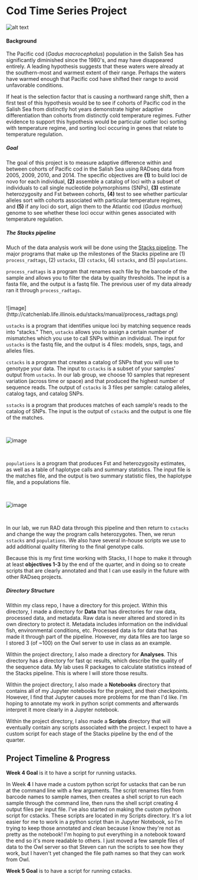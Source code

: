# Cod Time Series Project #

![alt text](https://upload.wikimedia.org/wikipedia/commons/9/96/Gadus_macrocephalus.png)

#### Background #####

The Pacific cod (*Gadus macrocephalus*) population in the Salish Sea has significantly diminished since the 1980's, and may have disappeared entirely. A leading hypothesis suggests that these waters were already at the southern-most and warmest extent of their range. Perhaps the waters have warmed enough that Pacific cod have shifted their range to avoid unfavorable conditions.

If heat is the selection factor that is causing a northward range shift, then a first test of this hypothesis would be to see if cohorts of Pacific cod in the Salish Sea from distinctly hot years demonstrate higher adaptive differentiation than cohorts from distinctly cold temperature regimes. Futher evidence to support this hypothesis would be particular outlier loci sorting with temperature regime, and sorting loci occuring in genes that relate to temperature regulation.

##### Goal #####

The goal of this project is to measure adaptive difference within and between cohorts of Pacific cod in the Salish Sea using RADseq data from 2005, 2009, 2010, and 2014. The specific objectives are **(1)** to build loci de novo for each individual, **(2)** assemble a catalog of loci with a subset of individuals to call single nucleotide polymorphisms (SNPs), **(3)** estimate heterozygosity and Fst between cohorts, **(4)** test to see whether particular alleles sort with cohorts associated with particular temperature regimes, and **(5)** if any loci do sort, align them to the Atlantic cod (*Gadus morhua*) genome to see whether these loci occur within genes associated with temperature regulation.

##### The Stacks pipeline #####
Much of the data analysis work will be done using the [Stacks pipeline](http://catchenlab.life.illinois.edu/stacks/). The major programs that make up the milestones of the Stacks pipeline are (1) ``process_radtags``, (2) ``ustacks``, (3) ``cstacks``, (4) ``sstacks``, and (5) ``populations``.

``process_radtags`` is a program that renames each file by the barcode of the sample and allows you to filter the data by quality thresholds. The input is a fasta file, and the output is a fastq file. The previous user of my data already ran it through ``process_radtags``.

<br>
![image](http://catchenlab.life.illinois.edu/stacks/manual/process_radtags.png)

<br>

``ustacks`` is a program that identifies unique loci by matching sequence reads into "stacks." Then, ``ustacks`` allows you to assign a certain number of mismatches which you use to call SNPs within an individual. The input for ``ustacks`` is the fastq file, and the output is 4 files: models, snps, tags, and alleles files.

``cstacks`` is a program that creates a catalog of SNPs that you will use to genotype your data. The input to ``cstacks`` is a subset of your samples' output from ``ustacks``. In our lab group, we choose 10 samples that represent variation (across time or space) and that produced the highest number of sequence reads. The output of ``cstacks`` is 3 files per sample: catalog alleles, catalog tags, and catalog SNPs.

``sstacks`` is a program that produces matches of each sample's reads to the catalog of SNPs. The input is the output of ``cstacks`` and the output is one file of the matches.

<br>

![image](http://catchenlab.life.illinois.edu/stacks/manual/denovo_pipeline.png)

<br>

``populations`` is a program that produces Fst and heterozygosity estimates, as well as a table of haplotype calls and summary statistics. The input file is the matches file, and the output is two summary statistic files, the haplotype file, and a populations file.

<br>

![image](http://catchenlab.life.illinois.edu/stacks/manual/stacks_pipeline.png)

<br>

In our lab, we run RAD data through this pipeline and then return to ``cstacks`` and change the way the program calls heterozygotes. Then, we rerun ``sstacks`` and ``populations``. We also have several in-house scripts we use to add additional quality filtering to the final genotype calls.

Because this is my first time working with Stacks, I I hope to make it through at least **objectives 1-3** by the end of the quarter, and in doing so to create scripts that are clearly annotated and that I can use easily in the future with other RADseq projects. 

##### Directory Structure #####

Within my class repo, I have a directory for this project. Within this directory, I made a directory for **Data** that has directories for raw data, processed data, and  metadata. Raw data is never altered and stored in its own directory to protect it. Metadata includes information on the individual fish, environmental conditions, etc. Processed data is for data that has made it through part of the pipeline. However, my data files are too large so I stored 3 (of ~100) on the Owl server to use in class as an example.

Within the project directory, I also made a directory for **Analyses**. This directory has a directory for fast qc results, which describe the quality of the sequence data. My lab uses R packages to calculate statistics instead of the Stacks pipeline. This is where I will store those results.

Within the project directory, I also made a **Notebooks** directory that contains all of my Jupyter notebooks for the project, and their checkpoints. However, I find that Jupyter causes more problems for me than I'd like. I'm hoping to annotate my work in python script comments and afterwards interpret it more clearly in a Jupyter notebook.

Within the project directory, I also made a **Scripts** directory that will eventually contain any scripts associated with the project. I expect to have a custom script for each stage of the Stacks pipeline by the end of the quarter. 


## Project Timeline & Progress ##

**Week 4 Goal** is it to have a script for running ustacks.

In Week **4** I have made a custom python script for ustacks that can be run at the command line with a few arguments. The script renames files from barcode names to sample names, then creates a shell script to run each sample through the command line, then runs the shell script creating 4 output files per input file. I've also started on making the custom python script for cstacks. These scripts are located in my Scripts directory. It's a lot easier for me to work in a python script than in Jupyter Notebook, so I'm trying to keep those annotated and clean because I know they're not as pretty as the notebook! I'm hoping to put everything in a notebook toward the end so it's more readable to others. I just moved a few sample files of data to the Owl server so that Steven can run the scripts to see how they work, but I haven't yet changed the file path names so that they can work from Owl.

**Week 5 Goal** is to have a script for running cstacks.
